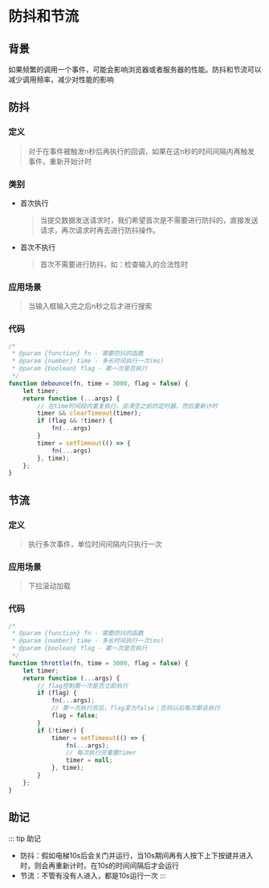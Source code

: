 # 防抖和节流

## 背景

如果频繁的调用一个事件，可能会影响浏览器或者服务器的性能。防抖和节流可以减少调用频率，减少对性能的影响

## 防抖

### 定义

> 对于在事件被触发n秒后再执行的回调，如果在这n秒的时间间隔内再触发事件，重新开始计时

### 类别

+ 首次执行

  > 当提交数据发送请求时，我们希望首次是不需要进行防抖的，直接发送请求，再次请求时再去进行防抖操作。

+ 首次不执行

  > 首次不需要进行防抖，如：检查输入的合法性时

### 应用场景

> 当输入框输入完之后n秒之后才进行搜索

### 代码

```javascript
/*
 * @param {function} fn - 需要防抖的函数
 * @param {number} time - 多长时间执行一次(ms)
 * @param {boolean} flag - 第一次是否执行
 */
function debounce(fn, time = 3000, flag = false) {
    let timer;
    return function (...args) {
        // 在time时间段内重复执行，会清空之前的定时器，然后重新计时
        timer && clearTimeout(timer);
        if (flag && !timer) {
            fn(...args)
        }
        timer = setTimeout(() => {
            fn(...args)
        }, time);
    };
}
```

## 节流

### 定义

> 执行多次事件，单位时间间隔内只执行一次

### 应用场景

> 下拉滚动加载

### 代码

```javascript
/*
 * @param {function} fn - 需要防抖的函数
 * @param {number} time - 多长时间执行一次(ms)
 * @param {boolean} flag - 第一次是否执行
 */
function throttle(fn, time = 3000, flag = false) {
    let timer;
    return function (...args) {
        // flag控制第一次是否立即执行
        if (flag) {
            fn(...args);
            // 第一次执行完后，flag变为false；否则以后每次都会执行
            flag = false;
        }
        if (!timer) {
            timer = setTimeout(() => {
                fn(...args);
                // 每次执行完重置timer
                timer = null;
            }, time);
        }
    };
}
```
## 助记
::: tip 助记
+ 防抖：假如电梯10s后会关门并运行，当10s期间再有人按下上下按键并进入时，则会再重新计时。在10s的时间间隔后才会运行
+ 节流：不管有没有人进入，都是10s运行一次
:::
